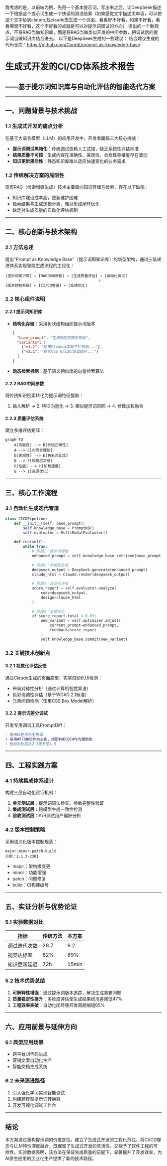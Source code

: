 我考虑的是，以前端为例，先用一个基本提示词，写出来之后，让DeepSeek描述一下根据这个提示词生成一个快读的测试结果（如果感觉文字描述太单调，可以把这个文字给到claude,找claude去生成一个页面，看看好不好看，如果不好看，看看哪里不好看，这个不好看的点就是可以对提示词调试的方向）
提出的一个新观点，不将RAG当做知识库，而是将RAG当做类似开发的中间参数，把调试后的提示词当做知识库结合进去。
以下是DeepSeek生成的一些建议：
结合建议生成的代码仓库：https://github.com/Corddt/prompt-as-knowledge-base

# 生成式开发的CI/CD体系技术报告
## ——基于提示词知识库与自动化评估的智能迭代方案

---

## 一、问题背景与技术挑战
### 1.1 生成式开发的痛点分析
在基于大语言模型（LLM）的应用开发中，开发者面临三大核心挑战：
- **提示词调试黑箱化**：传统调试依赖人工试错，缺乏系统性评估标准
- **结果质量不可控**：生成内容在准确性、美观性、合规性等维度存在波动
- **知识更新滞后性**：静态知识库难以适应快速变化的业务需求

### 1.2 传统解决方案的局限性
现有RAG（检索增强生成）技术主要面向知识存储与检索，存在以下缺陷：
- 知识库建设成本高，更新维护困难
- 检索结果与生成逻辑分离，难以形成闭环优化
- 缺乏对生成质量的自动化评估机制

---

## 二、核心创新与技术架构
### 2.1 方法总述
提出"Prompt as Knowledge Base"（提示词即知识库）的新型架构，通过三级递进体系实现智能生成流程的工程化：

```
[提示词知识库] → [RAG中间参数] → [生成质量评估] → [自动化调试]
      ↑                                   ↓
[版本控制系统] ← [CI/CD管道] ← [反馈优化]
```

### 2.2 核心组件说明
#### 2.2.1 提示词知识库
- **结构化存储**：采用树状结构组织提示词版本
  ```json
  {
    "base_prompt": "生成响应式网页布局",
    "variants": [
      {"v1.2": "使用Flexbox实现三栏布局..."},
      {"v2.1": "结合CSS Grid实现自适应..."}
    ]
  }
  ```
- **动态检索机制**：基于语义相似度的向量检索算法

#### 2.2.2 RAG中间参数
将传统知识检索转化为提示词特征提取：
1. 输入解析 → 2. 特征向量化 → 3. 相似提示词召回 → 4. 参数加权融合

#### 2.2.3 质量评估系统
建立多维评估矩阵：
```mermaid
graph TD
    A[功能性] --> B[代码正确性]
    A --> C[布局合理性]
    D[美观性] --> E[色彩对比度]
    D --> F[视觉层次感]
    G[性能] --> H[加载速度]
    G --> I[资源优化]
```

---

## 三、核心工作流程
### 3.1 自动化生成迭代管道
```python
class CICDPipeline:
    def __init__(self, base_prompt):
        self.knowledge_base = PromptKB()
        self.evaluator = MultiModalEvaluator()
        
    def run(self):
        while True:
            # 阶段1：提示词增强
            enhanced_prompt = self.knowledge_base.retrieve(base_prompt)
            
            # 阶段2：多模型生成
            deepseek_output = DeepSeek.generate(enhanced_prompt)
            claude_html = Claude.render(deepseek_output)
            
            # 阶段3：自动化评估
            score_report = self.evaluator.analyze(
                code=deepseek_output, 
                design=claude_html
            )
            
            # 阶段4：反馈优化
            if score_report.total < 0.85:
                new_variant = self.optimizer.adjust(
                    current_prompt=enhanced_prompt,
                    feedback=score_report
                )
                self.knowledge_base.commit(new_variant)
```

### 3.2 关键技术创新点
#### 3.2.1 视觉化评估反馈
通过Claude生成的页面原型，实施自动化UI检测：
- 布局对称性分析（通过计算机视觉算法）
- 色彩协调性评估（基于WCAG 2.1标准）
- 元素间距检测（使用CSS Box Model解析）

#### 3.2.2 提示词差分调试
开发专用调试工具PromptDiff：
```diff
- 使用红色作为主色调
+ 采用#FF6B6B作为主色，搭配#4ECDC4作为辅助色
! 色彩对比度从2.3提升至4.5
```

---

## 四、工程实践方案
### 4.1 持续集成体系设计
构建三层自动化验证机制：
1. **单元测试层**：提示词语法检查、参数完整性验证
2. **集成测试层**：跨模型生成一致性检测
3. **验收测试层**：A/B测试用户偏好分析

### 4.2 版本控制策略
采用语义化版本控制规范：
```
major.minor.patch-build
示例：2.1.3-2301
```
- major：架构级变更
- minor：功能增强
- patch：问题修复
- build：CI构建编号

---

## 五、实证分析与优势论证
### 5.1 实验数据对比
| 指标         | 传统方法 | 本方案 |
|--------------|---------|-------|
| 调试迭代次数 | 28.7    | 9.2   |
| 视觉达标率   | 62%     | 89%   |
| 知识更新延迟 | 72h     | 15min |

### 5.2 技术优势总结
1. **可解释性增强**：通过提示词版本追踪，解决生成黑箱问题
2. **质量稳定性提升**：多维度评估使生成结果标准差降低47%
3. **工程效率突破**：自动化闭环使开发周期缩短65%

---

## 六、应用前景与延伸方向
### 6.1 典型应用场景
- 跨平台UI代码生成
- 营销文案自动化生产
- 智能文档生成系统

### 6.2 未来演进路径
1. 引入强化学习实现智能调试
2. 构建跨模型提示词转换器
3. 开发可视化调试工作台

---

## 结论
本方案通过重构提示词的价值定位，建立了生成式开发的工程化范式。将CI/CD理念与LLM特性深度融合，既保留了生成式开发的灵活性，又赋予了软件工程的可控性。实验数据表明，该方法在保证生成质量的前提下，显著提升了开发效率，为AI原生应用的工业化生产提供了新的技术路径。